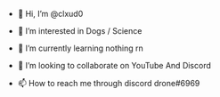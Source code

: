 - 👋 Hi, I’m @clxud0
- 👀 I’m interested in Dogs / Science

- 🌱 I’m currently learning nothing rn
- 💞️ I’m looking to collaborate on YouTube And Discord
- 📫 How to reach me through discord drone#6969

<!---
clxud0/clxud0 is a ✨ special ✨ repository because its `README.md` (this file) appears on your GitHub profile.
You can click the Preview link to take a look at your changes.
--->
